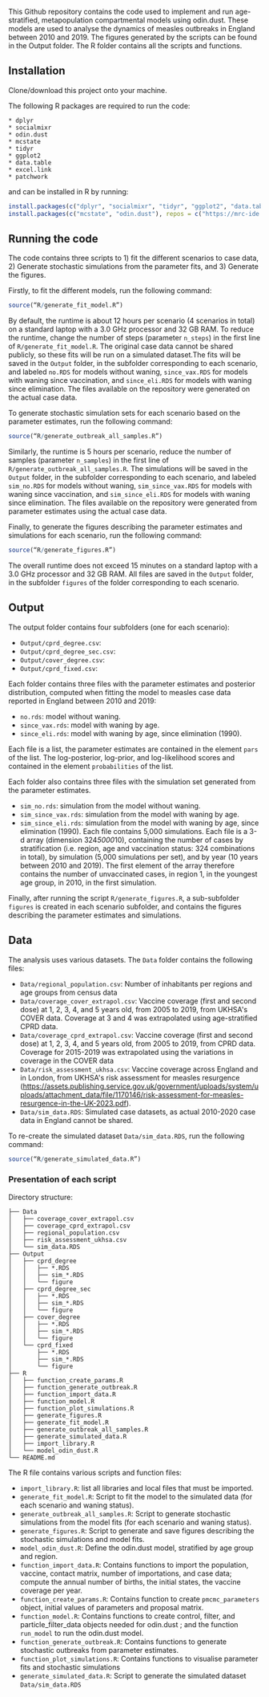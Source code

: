 This Github repository contains the code used to implement and run age-stratified, metapopulation compartmental models using odin.dust. These models are used to analyse the dynamics of measles outbreaks in England between 2010 and 2019. The figures generated by the scripts can be found in the Output folder. The R folder contains all the scripts and functions.

## Installation
Clone/download this project onto your machine.

The following R packages are required to run the code:
```
* dplyr
* socialmixr
* odin.dust
* mcstate
* tidyr
* ggplot2
* data.table
* excel.link
* patchwork
```
and can be installed in R by running:
```R
install.packages(c("dplyr", "socialmixr", "tidyr", "ggplot2", "data.table", "excel.link", "patchwork"))
install.packages(c("mcstate", "odin.dust"), repos = c("https://mrc-ide.r-universe.dev", "https://cloud.r-project.org"))
```

## Running the code

The code contains three scripts to 1) fit the different scenarios to case data, 2) Generate stochastic simulations from the parameter fits, and 3) Generate the figures.

Firstly, to fit the different models, run the following command: 
```R
source(“R/generate_fit_model.R”)
```
By default, the runtime is about 12 hours per scenario (4 scenarios in total) on a standard laptop with a 3.0 GHz processor and 32 GB RAM. To reduce the runtime, change the number of steps (parameter `n_steps`) in the first line of  `R/generate_fit_model.R`. The original case data cannot be shared publicly, so these fits will be run on a simulated dataset.The fits will be saved in the `Output` folder, in the subfolder corresponding to each scenario, and labeled `no.RDS` for models without waning, `since_vax.RDS` for models with waning since vaccination, and `since_eli.RDS` for models with waning since elimination. The files available on the repository were generated on the actual case data.

To generate stochastic simulation sets for each scenario based on the parameter estimates, run the following command:
```R
source(“R/generate_outbreak_all_samples.R”)
```
Similarly, the runtime is 5 hours per scenario, reduce the number of samples (parameter `n_samples`) in the first line of `R/generate_outbreak_all_samples.R`. The simulations will be saved in the `Output` folder, in the subfolder corresponding to each scenario, and labeled `sim_no.RDS` for models without waning, `sim_since_vax.RDS` for models with waning since vaccination, and `sim_since_eli.RDS` for models with waning since elimination. The files available on the repository were generated from parameter estimates using the actual case data.

Finally, to generate the figures describing the parameter estimates and simulations for each scenario, run the following command:
```R
source(“R/generate_figures.R”)
```
The overall runtime does not exceed 15 minutes on a standard laptop with a 3.0 GHz processor and 32 GB RAM. All files are saved in the `Output` folder, in the subfolder `figures` of the folder corresponding to each scenario.

## Output

The output folder contains four subfolders (one for each scenario):
* `Output/cprd_degree.csv`: 
* `Output/cprd_degree_sec.csv`: 
* `Output/cover_degree.csv`: 
* `Output/cprd_fixed.csv`: 

Each folder contains three files with the parameter estimates and posterior distribution, computed when fitting the model to measles case data reported in England between 2010 and 2019:
* `no.rds`: model without waning.
* `since_vax.rds`: model with waning by age.
* `since_eli.rds`: model with waning by age, since elimination (1990).

Each file is a list, the parameter estimates are contained in the element `pars` of the list. The log-posterior, log-prior, and log-likelihood scores and contained in the element `probabilities` of the list.

Each folder also contains three files with the simulation set generated from the parameter estimates. 
* `sim_no.rds`: simulation from the model without waning.
* `sim_since_vax.rds`: simulation from the model with waning by age.
* `sim_since_eli.rds`: simulation from the model with waning by age, since elimination (1990).
Each file contains 5,000 simulations. Each file is a 3-d array (dimension 324*5000*10), containing the number of cases by stratification (i.e. region, age and vaccination status: 324 combinations in total), by simulation (5,000 simulations per set), and by year (10 years between 2010 and 2019). The first element of the array therefore contains the number of unvaccinated cases, in region 1, in the youngest age group, in 2010, in the first simulation. 

Finally, after running the script `R/generate_figures.R`, a sub-subfolder `figures` is created in each scenario subfolder, and contains the figures describing the parameter estimates and simulations.

## Data

The analysis uses various datasets. The `Data` folder contains the following files:
* `Data/regional_population.csv`: Number of inhabitants per regions and age groups from census data
* `Data/coverage_cover_extrapol.csv`: Vaccine coverage (first and second dose) at 1, 2, 3, 4, and 5 years old, from 2005 to 2019, from UKHSA's COVER data. Coverage at 3 and 4 was extrapolated using age-stratified CPRD data.
* `Data/coverage_cprd_extrapol.csv`: Vaccine coverage (first and second dose) at 1, 2, 3, 4, and 5 years old, from 2005 to 2019, from CPRD data. Coverage for 2015-2019 was extrapolated using the variations in coverage in the COVER data
* `Data/risk_assessment_ukhsa.csv`: Vaccine coverage across England and in London, from UKHSA's risk assessment for measles resurgence (https://assets.publishing.service.gov.uk/government/uploads/system/uploads/attachment_data/file/1170146/risk-assessment-for-measles-resurgence-in-the-UK-2023.pdf).
* `Data/sim_data.RDS`: Simulated case datasets, as actual 2010-2020 case data in England cannot be shared. 

To re-create the simulated dataset `Data/sim_data.RDS`, run the following command:
```R
source(“R/generate_simulated_data.R”)
```


### Presentation of each script

Directory structure:
```
├── Data
│   ├── coverage_cover_extrapol.csv
│   ├── coverage_cprd_extrapol.csv
│   ├── regional_population.csv
│   ├── risk_assessment_ukhsa.csv
│   └── sim_data.RDS
├── Output
│   ├── cprd_degree
│   │   ├── *.RDS
│   │   ├── sim_*.RDS
│   │   └── figure
│   ├── cprd_degree_sec
│   │   ├── *.RDS
│   │   ├── sim_*.RDS
│   │   └── figure
│   ├── cover_degree
│   │   ├── *.RDS
│   │   ├── sim_*.RDS
│   │   └── figure
│   └── cprd_fixed
│       ├── *.RDS
│       ├── sim_*.RDS
│       └── figure
├── R
│   ├── function_create_params.R
│   ├── function_generate_outbreak.R
│   ├── function_import_data.R
│   ├── function_model.R
│   ├── function_plot_simulations.R
│   ├── generate_figures.R
│   ├── generate_fit_model.R
│   ├── generate_outbreak_all_samples.R
│   ├── generate_simulated_data.R
│   ├── import_library.R
│   └── model_odin_dust.R
└── README.md
```

The R file contains various scripts and function files:

* `import_library.R`: list all libraries and local files that must be imported.
* `generate_fit_model.R`: Script to fit the model to the simulated data (for each scenario and waning status).
* `generate_outbreak_all_samples.R`: Script to generate stochastic simulations from the model fits (for each scenario and waning status).
* `generate_figures.R`: Script to generate and save figures describing the stochastic simulations and model fits.
* `model_odin_dust.R`: Define the odin.dust model, stratified by age group and region.
* `function_import_data.R`: Contains functions to import the population, vaccine, contact matrix, number of importations, and case data; compute the annual number of births, the initial states, the vaccine coverage per year. 
* `function_create_params.R`:  Contains function to create `pmcmc_parameters` object, initial values of parameters and proposal matrix.
* `function_model.R`: Contains functions to create control, filter, and particle_filter_data objects needed for odin.dust ; and the function `run_model` to run the odin.dust model.
* `function_generate_outbreak.R`: Contains functions to generate stochastic outbreaks from parameter estimates. 
* `function_plot_simulations.R`: Contains functions to visualise parameter fits and stochastic simulations
* `generate_simulated_data.R`: Script to generate the simulated dataset `Data/sim_data.RDS`

